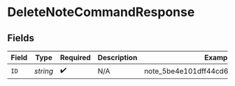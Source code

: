 # DeleteNoteCommandResponse


## Fields

| Field                                 | Type                                  | Required                              | Description                           | Example                               |
| ------------------------------------- | ------------------------------------- | ------------------------------------- | ------------------------------------- | ------------------------------------- |
| `ID`                                  | *string*                              | :heavy_check_mark:                    | N/A                                   | note_5be4e101dff44cd6acf31aa6a08aec4c |